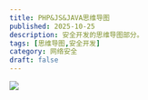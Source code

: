 ```yaml
---
title: PHP&JS&JAVA思维导图
published: 2025-10-25
description: 安全开发的思维导图部分。
tags: [思维导图,安全开发]
category: 网络安全
draft: false
---
```


![](https://cdn.jsdelivr.net/gh/PWN022/0x00@main/NetSecurity/My_screenshot/xiaodisec.png)